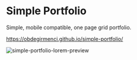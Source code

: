 # Simple Portfolio
Simple, mobile compatible, one page grid portfolio.

https://obdegirmenci.github.io/simple-portfolio/

![simple-portfolio-lorem-preview](https://github.com/obdegirmenci/simple-portfolio/assets/22788481/3b40646e-c438-4173-a183-85ee95dbe38e)
